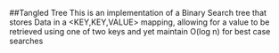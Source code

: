 ##Tangled Tree
This is an implementation of a Binary Search tree that stores Data in a <KEY,KEY,VALUE> mapping, allowing for a value to be retrieved using one of two keys and yet maintain O(log n) for best case searches

